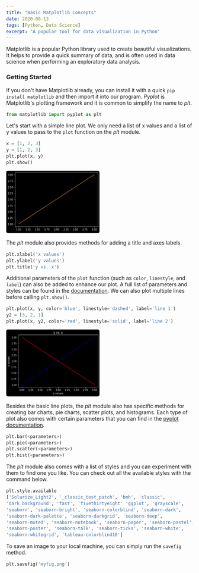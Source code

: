 ```yaml
---
title: "Basic Matplotlib Concepts"
date: 2020-08-13
tags: [Python, Data Science]
excerpt: "A popular tool for data visualization in Python"
---
```


Matplotlib is a popular Python library used to create beautiful visualizations. It helps to provide a quick summary of data, and is often used in data science when performing an exploratory data analysis. 

### Getting Started 
If you don't have Matplotlib already, you can install it with a quick `pip install matplotlib` and then import it into our program. *Pyplot* is Matplotlib's plotting framework and it is common to simplify the name to *plt*.
```python
from matplotlib import pyplot as plt
```
Let's start with a simple line plot. We only need a list of x values and a list of y values to pass to the `plot` function on the *plt* module.  
```python
x = [1, 2, 3]
y = [1, 2, 3]
plt.plot(x, y)
plt.show()
```
<img class="align-center" src="/images/matplotlib/simple-line.PNG" style="border-radius: 5px; width: 50%;"><br>

The *plt* module also provides methods for adding a title and axes labels.
```python
plt.xlabel('x values')
plt.ylabel('y values')
plt.title('y vs. x')
```
Additional parameters of the `plot` function (such as `color`, `linestyle`, and `label`) can also be added to enhance our plot. A full list of parameters and styles can be found in the [documentation](https://matplotlib.org/3.3.1/api/_as_gen/matplotlib.pyplot.plot.html). We can also plot multiple lines before calling `plt.show()`.
```python
plt.plot(x, y, color='blue', linestyle='dashed', label='line 1')
y2 = [3, 2, 1]
plt.plot(x, y2, color='red', linestyle='solid', label='line 2')
```
<img class="align-center" src="/images/matplotlib/multiple-lines.PNG" style="border-radius: 5px; width: 50%;"><br>

Besides the basic line plots, the *plt* module also has specific methods for creating bar charts, pie charts, scatter plots, and histograms. Each type of plot also comes with certain parameters that you can find in the [pyplot documentation](https://matplotlib.org/api/pyplot_api.html). 
```python
plt.bar(<parameters>)
plt.pie(<parameters>)
plt.scatter(<parameters>)
plt.hist(<parameters>)
```

The *plt* module also comes with a list of styles and you can experiment with them to find one you like. You can check out all the available styles with the command below.
```python
plt.style.available
['Solarize_Light2', '_classic_test_patch', 'bmh', 'classic', 
'dark_background', 'fast', 'fivethirtyeight' 'ggplot', 'grayscale', 
'seaborn', 'seaborn-bright', 'seaborn-colorblind', 'seaborn-dark', 
'seaborn-dark-palette', 'seaborn-darkgrid', 'seaborn-deep', 
'seaborn-muted', 'seaborn-notebook', 'seaborn-paper', 'seaborn-pastel', 
'seaborn-poster', 'seaborn-talk', 'seaborn-ticks', 'seaborn-white', 
'seaborn-whitegrid', 'tableau-colorblind10']
```

To save an image to your local machine, you can simply run the `savefig` method.
```python
plt.savefig('myfig.png')
```
